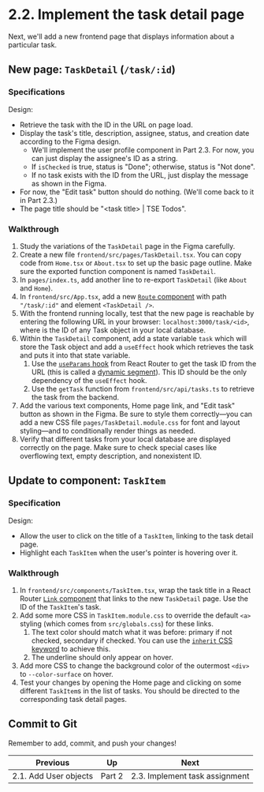# 2.2. Implement the task detail page

Next, we'll add a new frontend page that displays information about a particular task.

## New page: `TaskDetail` (`/task/:id`)

### Specifications

Design:

- Retrieve the task with the ID in the URL on page load.
- Display the task's title, description, assignee, status, and creation date according to the Figma design.
  - We'll implement the user profile component in Part 2.3. For now, you can just display the assignee's ID as a string.
  - If `isChecked` is true, status is "Done"; otherwise, status is "Not done".
  - If no task exists with the ID from the URL, just display the message as shown in the Figma.
- For now, the "Edit task" button should do nothing. (We'll come back to it in Part 2.3.)
- The page title should be "&lt;task title&gt; | TSE Todos".

### Walkthrough

1. Study the variations of the `TaskDetail` page in the Figma carefully.
2. Create a new file `frontend/src/pages/TaskDetail.tsx`. You can copy code from `Home.tsx` or `About.tsx` to set up the basic page outline. Make sure the exported function component is named `TaskDetail`.
3. In `pages/index.ts`, add another line to re-export `TaskDetail` (like `About` and `Home`).
4. In `frontend/src/App.tsx`, add a new [`Route` component](https://reactrouter.com/en/main/route/route) with path `"/task/:id"` and element `<TaskDetail />`.
5. With the frontend running locally, test that the new page is reachable by entering the following URL in your browser: `localhost:3000/task/<id>`, where <id> is the ID of any Task object in your local database.
6. Within the `TaskDetail` component, add a state variable `task` which will store the Task object and add a `useEffect` hook which retrieves the task and puts it into that state variable.
   1. Use the [`useParams` hook](https://reactrouter.com/en/main/hooks/use-params) from React Router to get the task ID from the URL (this is called a [dynamic segment](https://reactrouter.com/en/main/route/route#dynamic-segments)). This ID should be the only dependency of the `useEffect` hook.
   2. Use the `getTask` function from `frontend/src/api/tasks.ts` to retrieve the task from the backend.
7. Add the various text components, Home page link, and "Edit task" button as shown in the Figma. Be sure to style them correctly—you can add a new CSS file `pages/TaskDetail.module.css` for font and layout styling—and to conditionally render things as needed.
8. Verify that different tasks from your local database are displayed correctly on the page. Make sure to check special cases like overflowing text, empty description, and nonexistent ID.

## Update to component: `TaskItem`

### Specification

Design:

- Allow the user to click on the title of a `TaskItem`, linking to the task detail page.
- Highlight each `TaskItem` when the user's pointer is hovering over it.

### Walkthrough

1. In `frontend/src/components/TaskItem.tsx`, wrap the task title in a React Router [`Link` component](https://reactrouter.com/en/main/components/link) that links to the new `TaskDetail` page. Use the ID of the `TaskItem`'s task.
2. Add some more CSS in `TaskItem.module.css` to override the default `<a>` styling (which comes from `src/globals.css`) for these links.
   1. The text color should match what it was before: primary if not checked, secondary if checked. You can use the [`inherit` CSS keyword](https://developer.mozilla.org/en-US/docs/Web/CSS/inherit) to achieve this.
   2. The underline should only appear on hover.
3. Add more CSS to change the background color of the outermost `<div>` to `--color-surface` on hover.
4. Test your changes by opening the Home page and clicking on some different `TaskItem`s in the list of tasks. You should be directed to the corresponding task detail pages.

## Commit to Git

Remember to add, commit, and push your changes!

| Previous              | Up     | Next                           |
| --------------------- | ------ | ------------------------------ |
| 2.1. Add User objects | Part 2 | 2.3. Implement task assignment |
